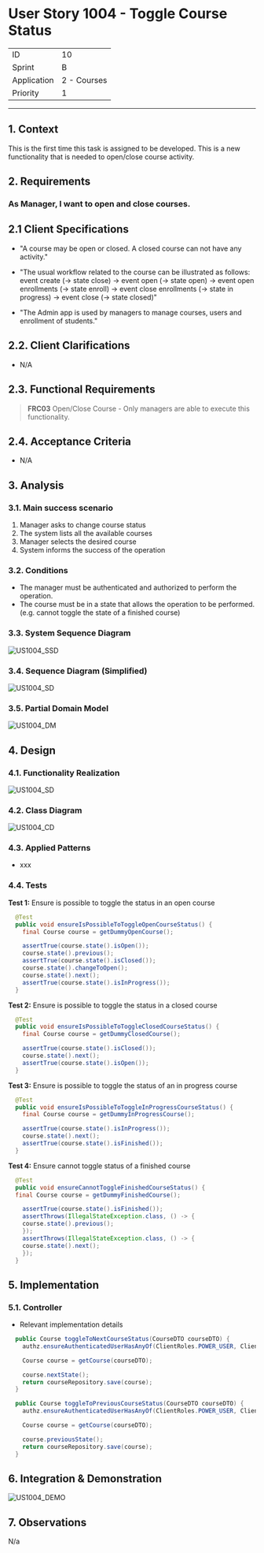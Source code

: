 # User Story 1004 - Toggle Course Status

|             |             |
| ----------- | ----------- |
| ID          | 10          |
| Sprint      | B           |
| Application | 2 - Courses |
| Priority    | 1           |

---

## 1. Context

This is the first time this task is assigned to be developed. This is a new functionality that is needed to open/close course activity.

## 2. Requirements

### As Manager, I want to open and close courses.

## 2.1 Client Specifications

- "A course may be open or closed. A closed course can not have any activity."

- "The usual workflow related to the course can be illustrated as follows:
  event create (-> state close) -> event open (-> state open) -> event open enrollments (-> state
  enroll) -> event close enrollments (-> state in progress) -> event close (-> state closed)"

- "The Admin app is used by managers to manage courses, users and enrollment of students."

## 2.2. Client Clarifications

- N/A

## 2.3. Functional Requirements

> **FRC03** Open/Close Course - Only managers are able to execute this functionality.

## 2.4. Acceptance Criteria

- N/A

## 3. Analysis

### 3.1. Main success scenario

1. Manager asks to change course status
2. The system lists all the available courses
3. Manager selects the desired course
4. System informs the success of the operation

### 3.2. Conditions

- The manager must be authenticated and authorized to perform the operation.
- The course must be in a state that allows the operation to be performed. (e.g. cannot toggle the state of a finished course)

### 3.3. System Sequence Diagram

![US1004_SSD](out/US1004_SSD.svg)

### 3.4. Sequence Diagram (Simplified)

![US1004_SD](out/US1004_SD.svg)

### 3.5. Partial Domain Model

![US1004_DM](out/US1004_DM.svg)

## 4. Design

### 4.1. Functionality Realization

![US1004_SD](out/US1004_SD.svg)

### 4.2. Class Diagram

![US1004_CD](out/US1004_CD.svg)

### 4.3. Applied Patterns

- xxx

### 4.4. Tests

**Test 1:** Ensure is possible to toggle the status in an open course

```java
  @Test
  public void ensureIsPossibleToToggleOpenCourseStatus() {
    final Course course = getDummyOpenCourse();

    assertTrue(course.state().isOpen());
    course.state().previous();
    assertTrue(course.state().isClosed());
    course.state().changeToOpen();
    course.state().next();
    assertTrue(course.state().isInProgress());
  }
```


**Test 2:** Ensure is possible to toggle the status in a closed course

```java
  @Test
  public void ensureIsPossibleToToggleClosedCourseStatus() {
    final Course course = getDummyClosedCourse();

    assertTrue(course.state().isClosed());
    course.state().next();
    assertTrue(course.state().isOpen());
  }
```


**Test 3:** Ensure is possible to toggle the status of an in progress course

```java
  @Test
  public void ensureIsPossibleToToggleInProgressCourseStatus() {
    final Course course = getDummyInProgressCourse();

    assertTrue(course.state().isInProgress());
    course.state().next();
    assertTrue(course.state().isFinished());
  }
```

**Test 4:** Ensure cannot toggle status of a finished course

```java
  @Test
  public void ensureCannotToggleFinishedCourseStatus() {
  final Course course = getDummyFinishedCourse();

    assertTrue(course.state().isFinished());
    assertThrows(IllegalStateException.class, () -> {
    course.state().previous();
    });
    assertThrows(IllegalStateException.class, () -> {
    course.state().next();
    });
  }
```

## 5. Implementation

### 5.1. Controller

- Relevant implementation details

```java
  public Course toggleToNextCourseStatus(CourseDTO courseDTO) {
    authz.ensureAuthenticatedUserHasAnyOf(ClientRoles.POWER_USER, ClientRoles.MANAGER);

    Course course = getCourse(courseDTO);

    course.nextState();
    return courseRepository.save(course);
  }

  public Course toggleToPreviousCourseStatus(CourseDTO courseDTO) {
    authz.ensureAuthenticatedUserHasAnyOf(ClientRoles.POWER_USER, ClientRoles.MANAGER);

    Course course = getCourse(courseDTO);

    course.previousState();
    return courseRepository.save(course);
  }
```

## 6. Integration & Demonstration

![US1004_DEMO](US1004_DEMO.png)

## 7. Observations

N/a
